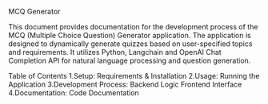 MCQ Generator

This document provides documentation for the development process of the MCQ (Multiple Choice Question) Generator application. The application is designed to dynamically generate quizzes based on user-specified topics and requirements. It utilizes Python, Langchain and OpenAI Chat Completion API for natural language processing and question generation.

Table of Contents
1.Setup:
Requirements & Installation
2.Usage:
Running the Application
3.Development Process:
Backend Logic
Frontend Interface
4.Documentation:
Code Documentation
 

